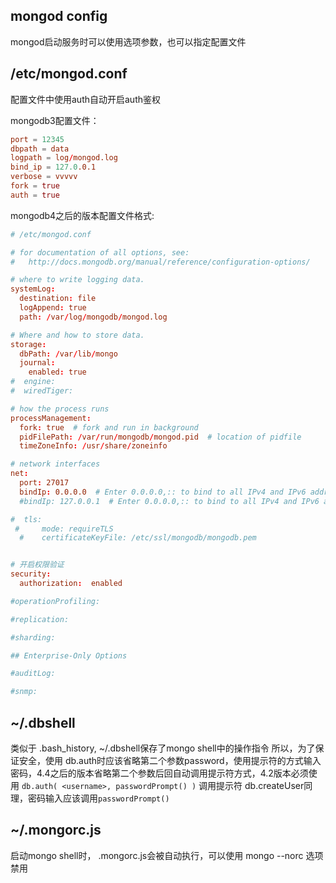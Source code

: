 ## mongod config

mongod启动服务时可以使用选项参数，也可以指定配置文件


## /etc/mongod.conf

配置文件中使用auth自动开启auth鉴权

mongodb3配置文件：
```conf
port = 12345
dbpath = data
logpath = log/mongod.log
bind_ip = 127.0.0.1
verbose = vvvvv
fork = true
auth = true
```

mongodb4之后的版本配置文件格式:
```conf
# /etc/mongod.conf

# for documentation of all options, see:
#   http://docs.mongodb.org/manual/reference/configuration-options/

# where to write logging data.
systemLog:
  destination: file
  logAppend: true
  path: /var/log/mongodb/mongod.log

# Where and how to store data.
storage:
  dbPath: /var/lib/mongo
  journal:
    enabled: true
#  engine:
#  wiredTiger:

# how the process runs
processManagement:
  fork: true  # fork and run in background
  pidFilePath: /var/run/mongodb/mongod.pid  # location of pidfile
  timeZoneInfo: /usr/share/zoneinfo

# network interfaces
net:
  port: 27017
  bindIp: 0.0.0.0  # Enter 0.0.0.0,:: to bind to all IPv4 and IPv6 addresses or, alternatively, use the net.bindIpAll setting.
  #bindIp: 127.0.0.1  # Enter 0.0.0.0,:: to bind to all IPv4 and IPv6 addresses or, alternatively, use the net.bindIpAll setting.

#  tls:
 #     mode: requireTLS
  #    certificateKeyFile: /etc/ssl/mongodb/mongodb.pem


# 开启权限验证
security:
  authorization:  enabled

#operationProfiling:

#replication:

#sharding:

## Enterprise-Only Options

#auditLog:

#snmp:
```


## ~/.dbshell

类似于 .bash_history, ~/.dbshell保存了mongo shell中的操作指令
所以，为了保证安全，使用 db.auth时应该省略第二个参数password，使用提示符的方式输入密码，4.4之后的版本省略第二个参数后回自动调用提示符方式，4.2版本必须使用 `db.auth( <username>, passwordPrompt() )` 调用提示符
db.createUser同理，密码输入应该调用`passwordPrompt()`

## ~/.mongorc.js

启动mongo shell时， .mongorc.js会被自动执行，可以使用 mongo  --norc 选项禁用


